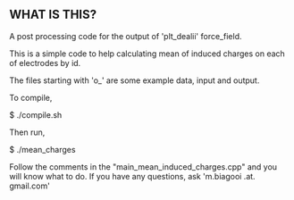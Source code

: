 
## WHAT IS THIS?

A post processing code for the output of 'plt_dealii' force_field.

This is a simple code to help calculating mean of induced charges on each of 
electrodes by id.

The files starting with 'o_' are some example data, input and output.

To compile,

 $ ./compile.sh

Then run,

 $ ./mean_charges

Follow the comments in the "main_mean_induced_charges.cpp" and you will know 
what to do. If you have any questions, ask 'm.biagooi .at. gmail.com'

